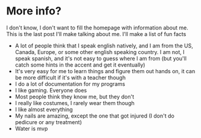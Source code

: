 # More info?

I don't know, I don't want to fill the homepage with information about me. This is the last post I'll make talking about me. I'll make a list of fun facts

- A lot of people think that I speak english natively, and I am from the US, Canada, Europe, or some other english speaking country. I am not, I speak spanish, and it's not easy to guess where I am from (but you'll catch some hints in the accent and get it eventually)
- It's very easy for me to learn things and figure them out hands on, it can be more difficult if it's with a teacher though
- I do a lot of documentation for my programs
- I like gaming. Everyone does
- Most people think they know me, but they don't
- I really like costumes, I rarely wear them though
- I like almost everything
- My nails are amazing, except the one that got injured (I don't do pedicure or any treatment)
- Water is mvp

